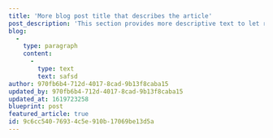 ```yaml
---
title: 'More blog post title that describes the article'
post_description: 'This section provides more descriptive text to let readers know.'
blog:
  -
    type: paragraph
    content:
      -
        type: text
        text: safsd
author: 970fb6b4-712d-4017-8cad-9b13f8caba15
updated_by: 970fb6b4-712d-4017-8cad-9b13f8caba15
updated_at: 1619723258
blueprint: post
featured_article: true
id: 9c6cc540-7693-4c5e-910b-17069be13d5a
---
```

